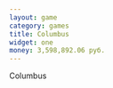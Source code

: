 ```yaml
---
layout: game
category: games
title: Columbus
widget: one
money: 3,598,892.06 руб.
---
```


Columbus
